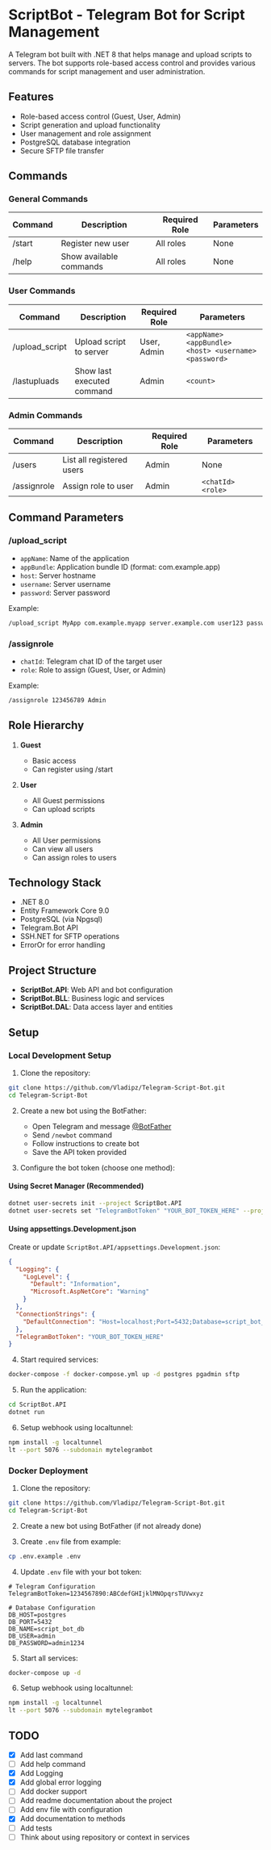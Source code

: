 # ScriptBot - Telegram Bot for Script Management

A Telegram bot built with .NET 8 that helps manage and upload scripts to servers. The bot supports role-based access control and provides various commands for script management and user administration.

## Features

- Role-based access control (Guest, User, Admin)
- Script generation and upload functionality
- User management and role assignment
- PostgreSQL database integration
- Secure SFTP file transfer

## Commands

### General Commands

| Command | Description             | Required Role | Parameters |
| ------- | ----------------------- | ------------- | ---------- |
| /start  | Register new user       | All roles     | None       |
| /help   | Show available commands | All roles     | None       |

### User Commands

| Command        | Description                | Required Role | Parameters                                           |
| -------------- | -------------------------- | ------------- | ---------------------------------------------------- |
| /upload_script | Upload script to server    | User, Admin   | `<appName> <appBundle> <host> <username> <password>` |
| /lastupluads   | Show last executed command | Admin         | `<count>`                                            |

### Admin Commands

| Command     | Description               | Required Role | Parameters        |
| ----------- | ------------------------- | ------------- | ----------------- |
| /users      | List all registered users | Admin         | None              |
| /assignrole | Assign role to user       | Admin         | `<chatId> <role>` |

## Command Parameters

### /upload_script

- `appName`: Name of the application
- `appBundle`: Application bundle ID (format: com.example.app)
- `host`: Server hostname
- `username`: Server username
- `password`: Server password

Example:

```bash
/upload_script MyApp com.example.myapp server.example.com user123 password123
```

### /assignrole

- `chatId`: Telegram chat ID of the target user
- `role`: Role to assign (Guest, User, or Admin)

Example:

```bash
/assignrole 123456789 Admin
```

## Role Hierarchy

1. **Guest**

   - Basic access
   - Can register using /start

2. **User**

   - All Guest permissions
   - Can upload scripts

3. **Admin**
   - All User permissions
   - Can view all users
   - Can assign roles to users

## Technology Stack

- .NET 8.0
- Entity Framework Core 9.0
- PostgreSQL (via Npgsql)
- Telegram.Bot API
- SSH.NET for SFTP operations
- ErrorOr for error handling

## Project Structure

- **ScriptBot.API**: Web API and bot configuration
- **ScriptBot.BLL**: Business logic and services
- **ScriptBot.DAL**: Data access layer and entities

## Setup

### Local Development Setup

1. Clone the repository:

```bash
git clone https://github.com/Vladipz/Telegram-Script-Bot.git
cd Telegram-Script-Bot
```

2. Create a new bot using the BotFather:

   - Open Telegram and message [@BotFather](https://t.me/BotFather)
   - Send `/newbot` command
   - Follow instructions to create bot
   - Save the API token provided

3. Configure the bot token (choose one method):

#### Using Secret Manager (Recommended)

```bash
dotnet user-secrets init --project ScriptBot.API
dotnet user-secrets set "TelegramBotToken" "YOUR_BOT_TOKEN_HERE" --project ScriptBot.API
```

#### Using appsettings.Development.json

Create or update `ScriptBot.API/appsettings.Development.json`:

```json
{
  "Logging": {
    "LogLevel": {
      "Default": "Information",
      "Microsoft.AspNetCore": "Warning"
    }
  },
  "ConnectionStrings": {
    "DefaultConnection": "Host=localhost;Port=5432;Database=script_bot_db;Username=admin;Password=admin1234"
  },
  "TelegramBotToken": "YOUR_BOT_TOKEN_HERE"
}
```

4. Start required services:

```bash
docker-compose -f docker-compose.yml up -d postgres pgadmin sftp
```

5. Run the application:

```bash
cd ScriptBot.API
dotnet run
```

6. Setup webhook using localtunnel:

```bash
npm install -g localtunnel
lt --port 5076 --subdomain mytelegrambot
```

### Docker Deployment

1. Clone the repository:

```bash
git clone https://github.com/Vladipz/Telegram-Script-Bot.git
cd Telegram-Script-Bot
```

2. Create a new bot using BotFather (if not already done)

3. Create `.env` file from example:

```bash
cp .env.example .env
```

4. Update `.env` file with your bot token:

```env
# Telegram Configuration
TelegramBotToken=1234567890:ABCdefGHIjklMNOpqrsTUVwxyz

# Database Configuration
DB_HOST=postgres
DB_PORT=5432
DB_NAME=script_bot_db
DB_USER=admin
DB_PASSWORD=admin1234
```

5. Start all services:

```bash
docker-compose up -d
```

6. Setup webhook using localtunnel:

```bash
npm install -g localtunnel
lt --port 5076 --subdomain mytelegrambot
```

## TODO

- [x] Add last command
- [ ] Add help command
- [x] Add Logging
- [x] Add global error logging
- [ ] Add docker support
- [ ] Add readme documentation about the project
- [ ] Add env file with configuration
- [x] Add documentation to methods
- [ ] Add tests
- [ ] Think about using repository or context in services
